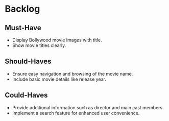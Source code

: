 # Backlog

## Must-Have

- Display Bollywood movie images with title.
- Show movie titles clearly.

## Should-Haves
- Ensure easy navigation and browsing of the movie name.
- Include basic movie details like release year.

## Could-Haves

- Provide additional information such as director and main cast members.
- Implement a search feature for enhanced user convenience.